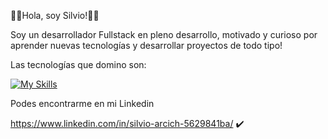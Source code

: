 :100::raised_hands:Hola, soy Silvio!:100::raised_hands:

Soy un desarrollador Fullstack en pleno desarrollo, motivado y curioso por aprender nuevas tecnologías y desarrollar proyectos de todo tipo! 

Las tecnologías que domino son:

[![My Skills](https://skillicons.dev/icons?i=js,html,css,bootstrap,mysql,php,laravel,jquery)](https://skillicons.dev)

Podes encontrarme en mi Linkedin

https://www.linkedin.com/in/silvio-arcich-5629841ba/ :heavy_check_mark:
